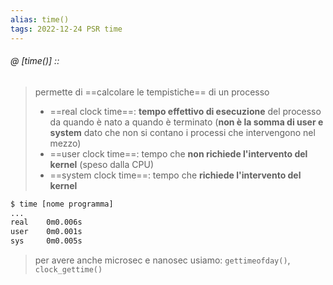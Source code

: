 ```yaml
---
alias: time()
tags: 2022-12-24 PSR time
---
```


###### @ [time()] ::
> permette di ==calcolare le tempistiche== di un processo
> - ==real clock time==: **tempo effettivo di esecuzione** del processo da quando è nato a quando è terminato (**non è la somma di user e system** dato che non si contano i processi che intervengono nel mezzo)
> - ==user clock time==: tempo che **non richiede l'intervento del kernel** (speso dalla CPU)
> - ==system clock time==: tempo che **richiede l'intervento del kernel**
```bash
$ time [nome programma]
...
real	0m0.006s
user	0m0.001s
sys		0m0.005s
```
> per avere anche microsec e nanosec usiamo: `gettimeofday()`, `clock_gettime()`
<!--ID: 1671886249139-->

